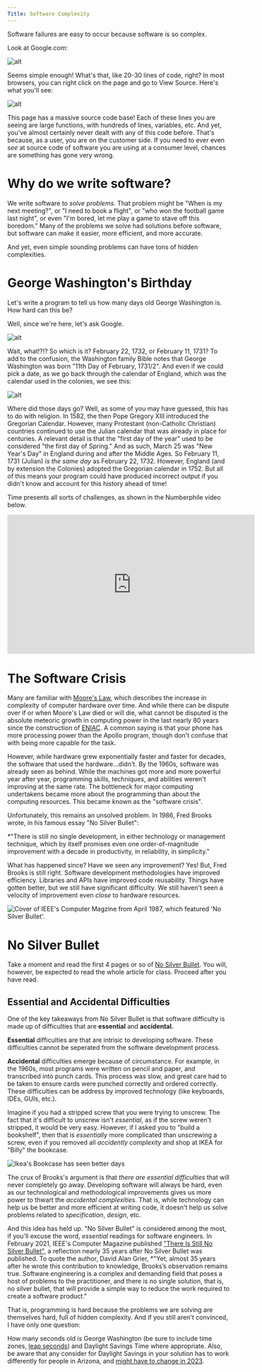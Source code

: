 ```yaml
---
Title: Software Complexity
---
```


Software failures are easy to occur because software is so complex.

Look at Google.com: 

![alt]({{site.baseurl}}/img/google.png)

Seems simple enough! What's that, like 20-30 lines of code, right? In most browsers, you can right click on the page and go to View Source. Here's what you'll see:

![alt]({{site.baseurl}}/img/googleSource.png)

This page has a massive source code base! Each of these lines you are seeing are large functions, with hundreds of lines, variables, etc. And yet, you've almost certainly never dealt with any of this code before. That's because, as a user, you are on the customer side. If you need to ever even *see* at source code of software you are using at a consumer level, chances are something has gone very wrong.

# Why do we write software?

We write software to *solve problems.* That problem might be "When is my next meeting?", or "I need to book a flight", or "who won the football game last night", or even "I'm bored, let me play a game to stave off this boredom." Many of the problems we solve had solutions before software, but software can make it easier, more efficient, and more accurate. 

And yet, even simple sounding problems can have tons of hidden complexities.

# George Washington's Birthday

Let's write a program to tell us how many days old George Washington is. How hard can this be?

Well, since we're here, let's ask Google.

![alt]({{site.baseurl}}/img/washingtonWUT.png)

Wait, what!?!? So which is it? February 22, 1732, or February 11, 1731? To add to the confusion, the Washington family Bible notes that George Washington was born "11th Day of February, 1731/2". And even if we could pick a date, as we go back through the calendar of England, which was the calendar used in the colonies, we see this:

![alt]({{site.baseurl}}/img/September1752.png)

Where did those days go? Well, as some of you may have guessed, this has to do with religion. In 1582, the then Pope Gregory XIII introduced the Gregorian Calendar. However, many Protestant (non-Catholic Christian) countries continued to use the Julian calendar that was already in place for centuries. A relevant detail is that the "first day of the year" used to be considered "the first day of Spring." And as such, March 25 was "New Year's Day" in England during and after the Middle Ages. So February 11, 1731 (Julian) *is the same day* as February 22, 1732. However, England (and by extension the Colonies) adopted the Gregorian calendar in 1752. But all of this means your program could have produced incorrect output if you didn't know and account for this history ahead of time!

Time presents all sorts of challenges, as shown in the Numberphile video below.

<iframe width="560" height="315" src="https://www.youtube.com/embed/-5wpm-gesOY" title="YouTube video player" frameborder="0" allow="accelerometer; autoplay; clipboard-write; encrypted-media; gyroscope; picture-in-picture" allowfullscreen></iframe>

# The Software Crisis

Many are familiar with [Moore's Law](https://en.wikipedia.org/wiki/Moore%27s_law), which describes the increase in complexity of computer hardware over time. And while there can be dispute over if or when Moore's Law died or will die, what cannot be disputed is the absolute meteoric growth in computing power in the last nearly 80 years since the construction of [ENIAC](https://en.wikipedia.org/wiki/ENIAC). A common saying is that your phone has more processing power than the Apollo program, though don't confuse that with being more capable for the task.

However, while hardware grew exponentially faster and faster for decades, the software that used the hardware...didn't. By the 1960s, software was already seen as behind. While the machines got more and more powerful year after year, programming skills, techniques, and abilities weren't improving at the same rate. The bottleneck for major computing undertakens became more about the programming than about the computing resources. This became known as the "software crisis".

Unfortunately, this remains an unsolved problem. In 1986, Fred Brooks wrote, in his famous essay "No Silver Bullet":

*"There is still no single development, in either technology or management technique, which by itself promises even one order-of-magnitude improvement with a decade in productivity, in reliability, in simplicity."

What has happened since? Have we seen any improvement? Yes! But, Fred Brooks is still right. Software development methodologies have improved efficiency. Libraries and APIs have improved code reusability. Things have gotten better, but we still have significant difficulty. We still haven't seen a velocity of improvement even *close* to hardware resources.

<img src="https://csdl-images.ieeecomputer.org/mags/so/2008/01/figures/mso2008010091x1.gif" alt="Cover of IEEE's Computer Magzine from April 1987, which featured 'No Silver Bullet'.">

# No Silver Bullet

Take a moment and read the first 4 pages or so of [No Silver Bullet](http://worrydream.com/refs/Brooks-NoSilverBullet.pdf). You will, however, be expected to read the whole article for class. Proceed after you have read.

## Essential and Accidental Difficulties

One of the key takeaways from No Silver Bullet is that 
software difficulty is made up of difficulties that are 
**essential** and **accidental.**

**Essential** difficulties are that are intrisic to developing software. These difficulties cannot be seperated from the software development process.

**Accidental** difficulties emerge because of circumstance. For example, in the 1960s, most programs were written on pencil and paper, and transcribed into punch cards. This process was slow, and great care had to be taken to ensure cards were punched correctly and ordered correctly. These difficulties can be address by improved technology (like keyboards, IDEs, GUIs, etc.). 

Imagine if you had a stripped screw that you were trying to unscrew. The fact that it's difficult to unscrew isn't *essential*, as if the screw weren't stripped, it would be very easy. However, if I asked you to "build a bookshelf", then that is *essentially* more complicated than unscrewing a screw, even if you removed all *accidently complexity* and shop at IKEA for "Billy" the bookcase.

<img src="https://www.sheknows.com/wp-content/uploads/2018/08/ikea9_svxdy8.jpeg" alt="Ikea's Bookcase has seen better days">

The crux of Brooks's argument is that *there are essential difficulties* that will never completely go away. Developing software will always be hard, even as our technological and methodological improvements gives us more power to thwart the *accidental complexities*. That is, while technology can help us be better and more efficient at writing code, it doesn't help us solve problems related to *specification*, *design*, etc.

And this idea has held up. "No Silver Bullet" is considered among the most, if you'll excuse the word, *essential* readings for software engineers. In February 2021, IEEE's Computer Magazine published ["There Is Still No Silver Bullet"](https://www.computer.org/csdl/magazine/co/2021/02/09353507/1r8krp0NNK0), a reflection nearly 35 years after No Silver Bullet was published. To quote the author, David Alan Grier, *"Yet, almost 35 years after he wrote this contribution to knowledge, Brooks’s observation remains true. Software engineering is a complex and demanding field that poses a host of problems to the practitioner, and there is no single solution, that is, no silver bullet, that will provide a simple way to reduce the work required to create a software product."

That is, programming is hard because the problems we are solving are themselves hard, full of hidden complexity. And if you still aren't convinced, I have only one question:

How many seconds old is George Washington (be sure to include time zones, [leap seconds](https://en.wikipedia.org/wiki/Leap_second)) and Daylight Savings Time where appropriate. Also, be aware that any consider for Daylight Savings in your solution has to work differently for people in Arizona, and [might have to change in 2023](https://www.congress.gov/bill/117th-congress/senate-bill/623/text).